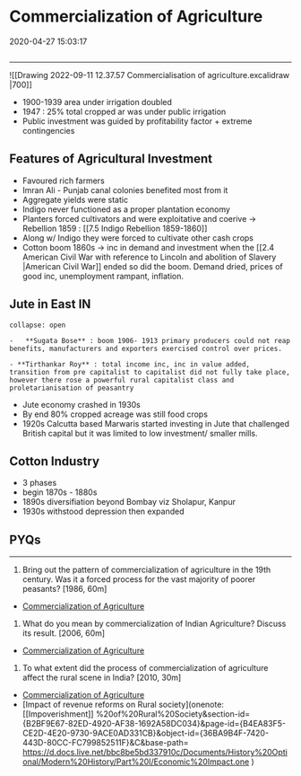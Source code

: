 # Commercialization of Agriculture

2020-04-27 15:03:17

```toc
```

---

![[Drawing 2022-09-11 12.37.57 Commercialisation of agriculture.excalidraw |700]]


- 1900-1939 area under irrigation doubled
- 1947 : 25% total cropped ar was under public irrigation
- Public investment was guided by profitability factor + extreme contingencies

## Features of Agricultural Investment

- Favoured rich farmers
- Imran Ali - Punjab canal colonies benefited most from it
- Aggregate yields were static
- Indigo never functioned as a proper plantation economy
- Planters forced cultivators and were exploitative and coerive -> Rebellion 1859 : [[7.5 Indigo Rebellion 1859-1860]]
- Along w/ Indigo they were forced to cultivate other cash crops
- Cotton boom 1860s -> inc in demand and investment when the [[2.4 American Civil War with reference to Lincoln and abolition of Slavery |American Civil War]] ended so did the boom. Demand dried, prices of good inc, unemployment rampant, inflation.

## Jute in East IN

```ad-Views
collapse: open

-   **Sugata Bose** : boom 1906- 1913 primary producers could not reap benefits, manufacturers and exporters exercised control over prices.
  
- **Tirthankar Roy** : total income inc, inc in value added, transition from pre capitalist to capitalist did not fully take place, however there rose a powerful rural capitalist class and proletarianisation of peasantry

```

- Jute economy crashed in 1930s
- By end 80% cropped acreage was still food crops
- 1920s Calcutta based Marwaris started investing in Jute that challenged British capital but it was limited to low investment/ smaller mills.

## Cotton Industry

- 3 phases
- begin 1870s - 1880s
- 1890s diversifiation beyond Bombay viz Sholapur, Kanpur
- 1930s withstood depression then expanded

## PYQs

---

1. Bring out the pattern of commercialization of agriculture in the 19th century. Was it a forced process for the vast majority of poorer peasants? [1986, 60m]
- [Commercialization of Agriculture](onenote:[[Commercialization]]%20of%20Agriculture&section-id={B2BF9E67-82ED-4920-AF38-1692A58DC034}&page-id={0D8FA0B4-4E81-4A20-B28E-8D7073364ADA}&end&base-path=https://d.docs.live.net/bbc8be5bd337910c/Documents/History%20Optional/Modern%20History/Part%20I/Economic%20Impact.one)

1. What do you mean by commercialization of Indian Agriculture? Discuss its result. [2006, 60m]
- [Commercialization of Agriculture](onenote:[[Commercialization]]%20of%20Agriculture&section-id={B2BF9E67-82ED-4920-AF38-1692A58DC034}&page-id={0D8FA0B4-4E81-4A20-B28E-8D7073364ADA}&end&base-path=https://d.docs.live.net/bbc8be5bd337910c/Documents/History%20Optional/Modern%20History/Part%20I/Economic%20Impact.one)

1. To what extent did the process of commercialization of agriculture affect the rural scene in India? [2010, 30m]
- [Commercialization of Agriculture](onenote:[[Commercialization]]%20of%20Agriculture&section-id={B2BF9E67-82ED-4920-AF38-1692A58DC034}&page-id={0D8FA0B4-4E81-4A20-B28E-8D7073364ADA}&end&base-path=https://d.docs.live.net/bbc8be5bd337910c/Documents/History%20Optional/Modern%20History/Part%20I/Economic%20Impact.one)
- [Impact of revenue reforms on Rural society](onenote: [[Impoverishment]] %20of%20Rural%20Society&section-id={B2BF9E67-82ED-4920-AF38-1692A58DC034}&page-id={B4EA83F5-CE2D-4E20-9730-9ACE0AD331CB}&object-id={36BA9B4F-7420-443D-80CC-FC799852511F}&C&base-path= https://d.docs.live.net/bbc8be5bd337910c/Documents/History%20Optional/Modern%20History/Part%20I/Economic%20Impact.one )
